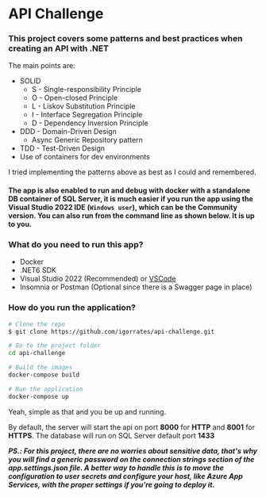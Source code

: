 # API Challenge

### This project covers some patterns and best practices when creating an API with .NET

The main points are:
- SOLID
    * S - Single-responsibility Principle
    * O - Open-closed Principle
    * L - Liskov Substitution Principle
    * I - Interface Segregation Principle
    * D - Dependency Inversion Principle
- DDD - Domain-Driven Design
    - Async Generic Repository pattern
- TDD - Test-Driven Design
- Use of containers for dev environments

I tried implementing the patterns above as best as I could and remembered.

#### The app is also enabled to run and debug with docker with a standalone DB container of SQL Server, it is much easier if you run the app using the Visual Studio 2022 IDE (`Windows user`), which can be the Community version. You can also run from the command line as shown below. It is up to you.
### What do you need to run this app?

- Docker
- .NET6 SDK
- Visual Studio 2022 (Recommended) or [VSCode](https://code.visualstudio.com/)
- Insomnia or Postman (Optional since there is a Swagger page in place)

### How do you run the application?

```bash
# Clone the repo
$ git clone https://github.com/igorrates/api-challenge.git

# Go to the project folder
cd api-challenge

# Build the images
docker-compose build

# Run the application
docker-compose up
```

Yeah, simple as that and you be up and running.

By default, the server will start the api on port __8000__ for __HTTP__ and __8001__ for __HTTPS__. The database will run on SQL Server default port __1433__

***PS.: For this project, there are no worries about sensitive data, that's why you will find a generic password on the connection strings section of the app.settings.json file. A better way to handle this is to move the configuration to user secrets and configure your host, like Azure App Services, with the proper settings if you're going to deploy it.***


